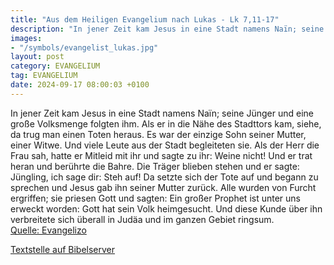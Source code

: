 ```yaml
---
title: "Aus dem Heiligen Evangelium nach Lukas - Lk 7,11-17"
description: "In jener Zeit kam Jesus in eine Stadt namens Naïn; seine Jünger und eine große Volksmenge folgten ihm. Als er in die Nähe des Stadttors kam, siehe, da trug man einen Toten heraus. Es war der einzige Sohn seiner Mutter, einer Witwe. Und viele Leute aus der Stadt begleiteten sie. A...."
images:
- "/symbols/evangelist_lukas.jpg"
layout: post
category: EVANGELIUM
tag: EVANGELIUM
date: 2024-09-17 08:00:03 +0100
---
```

In jener Zeit kam Jesus in eine Stadt namens Naïn; seine Jünger und eine große Volksmenge folgten ihm.
Als er in die Nähe des Stadttors kam, siehe, da trug man einen Toten heraus. Es war der einzige Sohn seiner Mutter, einer Witwe. Und viele Leute aus der Stadt begleiteten sie.
Als der Herr die Frau sah, hatte er Mitleid mit ihr und sagte zu ihr: Weine nicht!
Und er trat heran und berührte die Bahre.<!--more--> Die Träger blieben stehen und er sagte: Jüngling, ich sage dir: Steh auf!
Da setzte sich der Tote auf und begann zu sprechen und Jesus gab ihn seiner Mutter zurück.
Alle wurden von Furcht ergriffen; sie priesen Gott und sagten: Ein großer Prophet ist unter uns erweckt worden: Gott hat sein Volk heimgesucht.
Und diese Kunde über ihn verbreitete sich überall in Judäa und im ganzen Gebiet ringsum.<br>
[Quelle: Evangelizo](https://evangeliumtagfuertag.org/DE/gospel)

[Textstelle auf Bibelserver](https://www.bibleserver.com/EU/Lukas7,11-17)
